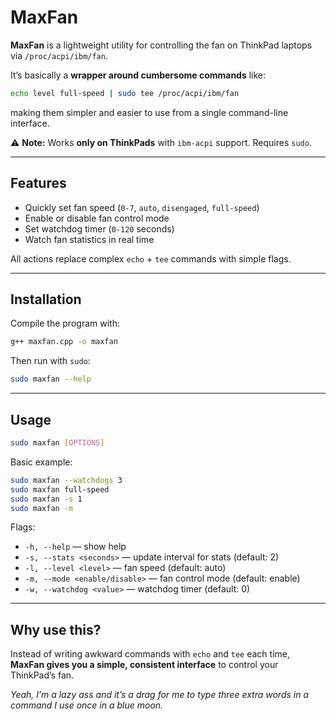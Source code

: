 # MaxFan

**MaxFan** is a lightweight utility for controlling the fan on ThinkPad laptops via `/proc/acpi/ibm/fan`.

It’s basically a **wrapper around cumbersome commands** like:

```bash
echo level full-speed | sudo tee /proc/acpi/ibm/fan
```

making them simpler and easier to use from a single command-line interface.

⚠️ **Note:** Works **only on ThinkPads** with `ibm-acpi` support. Requires `sudo`.

---

## Features

* Quickly set fan speed (`0-7`, `auto`, `disengaged`, `full-speed`)
* Enable or disable fan control mode
* Set watchdog timer (`0-120` seconds)
* Watch fan statistics in real time

All actions replace complex `echo` + `tee` commands with simple flags.

---

## Installation

Compile the program with:

```bash
g++ maxfan.cpp -o maxfan
```

Then run with `sudo`:

```bash
sudo maxfan --help
```

---

## Usage

```bash
sudo maxfan [OPTIONS]
```

Basic example:

```bash
sudo maxfan --watchdogs 3
sudo maxfan full-speed
sudo maxfan -s 1
sudo maxfan -m
```

Flags:

* `-h, --help` — show help
* `-s, --stats <seconds>` — update interval for stats (default: 2)
* `-l, --level <level>` — fan speed (default: auto)
* `-m, --mode <enable/disable>` — fan control mode (default: enable)
* `-w, --watchdog <value>` — watchdog timer (default: 0)

---

## Why use this?

Instead of writing awkward commands with `echo` and `tee` each time, **MaxFan gives you a simple, consistent interface** to control your ThinkPad’s fan.


*Yeah, I’m a lazy ass and it’s a drag for me to type three extra words in a command I use once in a blue moon.*
